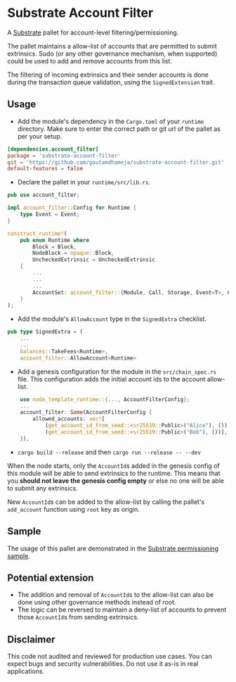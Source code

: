 # Substrate Account Filter

A [Substrate](https://github.com/paritytech/substrate) pallet for account-level filtering/permissioning.

The pallet maintains a allow-list of accounts that are permitted to submit extrinsics. Sudo (or any other governance mechanism, when supported) could be used to add and remove accounts from this list.

The filtering of incoming extrinsics and their sender accounts is done during the transaction queue validation, using the `SignedExtension` trait.

## Usage

* Add the module's dependency in the `Cargo.toml` of your `runtime` directory. Make sure to enter the correct path or git url of the pallet as per your setup.

```toml
[dependencies.account_filter]
package = 'substrate-account-filter'
git = 'https://github.com/gautamdhameja/substrate-account-filter.git'
default-features = false
```

* Declare the pallet in your `runtime/src/lib.rs`.

```rust
pub use account_filter;

impl account_filter::Config for Runtime {
    type Event = Event;
}

construct_runtime!(
    pub enum Runtime where
        Block = Block,
        NodeBlock = opaque::Block,
        UncheckedExtrinsic = UncheckedExtrinsic
    {
        ...
        ...
        ...
        AccountSet: account_filter::{Module, Call, Storage, Event<T>, Config<T>},
    }
);
```

* Add the module's `AllowAccount` type in the `SignedExtra` checklist.

```rust
pub type SignedExtra = (
    ...
    ...
    balances::TakeFees<Runtime>,
    account_filter::AllowAccount<Runtime>
```

* Add a genesis configuration for the module in the `src/chain_spec.rs` file. This configuration adds the initial account ids to the account allow-list.

```rust
    use node_template_runtime::{..., AccountFilterConfig};
    ...
    account_filter: Some(AccountFilterConfig {
        allowed_accounts: vec![
            (get_account_id_from_seed::<sr25519::Public>("Alice"), ()),
            (get_account_id_from_seed::<sr25519::Public>("Bob"), ())],
    }),
```

* `cargo build --release` and then `cargo run --release -- --dev`

When the node starts, only the `AccountId`s added in the genesis config of this module will be able to send extrinsics to the runtime. This means that you **should not leave the genesis config empty** or else no one will be able to submit any extrinsics.

New `AccountId`s can be added to the allow-list by calling the pallet's `add_account` function using `root` key as origin.

## Sample

The usage of this pallet are demonstrated in the [Substrate permissioning sample](https://github.com/gautamdhameja/substrate-permissioning).

## Potential extension

* The addition and removal of `AccountId`s to the allow-list can also be done using other governance methods instead of root.
* The logic can be reversed to maintain a deny-list of accounts to prevent those `AccountId`s from sending extrinsics.

## Disclaimer

This code not audited and reviewed for production use cases. You can expect bugs and security vulnerabilities. Do not use it as-is in real applications.
